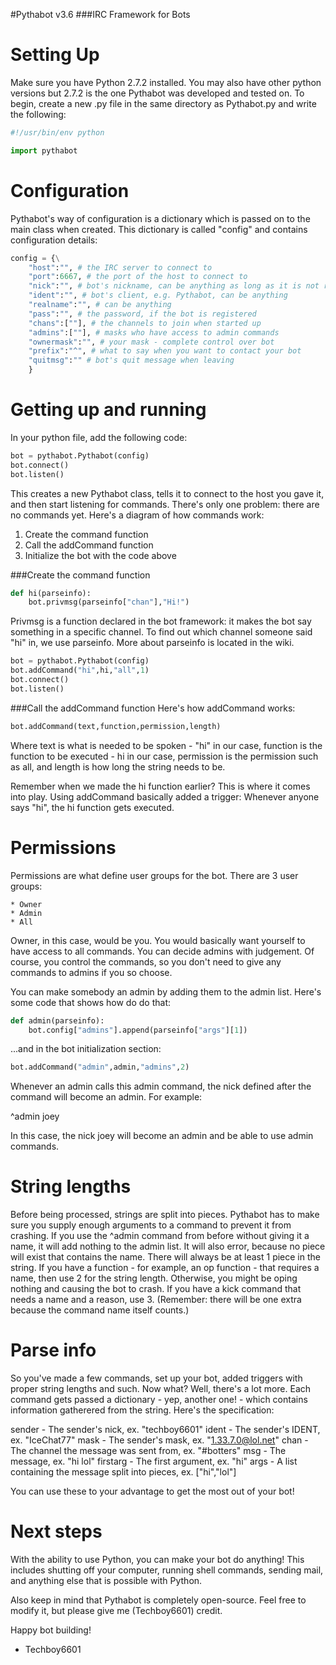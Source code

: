 #Pythabot v3.6
###IRC Framework for Bots

Setting Up
==========
Make sure you have Python 2.7.2 installed. You may also have other python versions but 2.7.2 is the one Pythabot was 
developed and tested on. To begin, create a new .py file in the same directory as Pythabot.py and write the following:

```python
#!/usr/bin/env python

import pythabot
```

Configuration
=============
Pythabot's way of configuration is a dictionary which is passed on to the main class when created. 
This dictionary is called "config" and contains configuration details:

```python
config = {\
    "host":"", # the IRC server to connect to
    "port":6667, # the port of the host to connect to
    "nick":"", # bot's nickname, can be anything as long as it is not registered
    "ident":"", # bot's client, e.g. Pythabot, can be anything
    "realname":"", # can be anything
    "pass":"", # the password, if the bot is registered
    "chans":[""], # the channels to join when started up
    "admins":[""], # masks who have access to admin commands
    "ownermask":"", # your mask - complete control over bot
    "prefix":"^", # what to say when you want to contact your bot 
    "quitmsg":"" # bot's quit message when leaving
    }
```


Getting up and running
======================
In your python file, add the following code:

```python
bot = pythabot.Pythabot(config)
bot.connect()
bot.listen()
```

This creates a new Pythabot class, tells it to connect to the host you gave it, and then start listening for commands.
There's only one problem: there are no commands yet. Here's a diagram of how commands work:

1. Create the command function
2. Call the addCommand function
3. Initialize the bot with the code above

###Create the command function

```python
def hi(parseinfo):
	bot.privmsg(parseinfo["chan"],"Hi!")
```

Privmsg is a function declared in the bot framework: it makes the bot say something in a specific channel.
To find out which channel someone said  "hi" in, we use parseinfo. More about parseinfo is located in the wiki.

```python
bot = pythabot.Pythabot(config)
bot.addCommand("hi",hi,"all",1)
bot.connect()
bot.listen()
```

###Call the addCommand function
Here's how addCommand works:

```python
bot.addCommand(text,function,permission,length)
```

Where text is what is needed to be spoken - "hi" in our case,
function is the function to be executed - hi in our case,
permission is the permission such as all,
and length is how long the string needs to be.

Remember when we made the hi function earlier? This
is where it comes into play. Using addCommand basically
added a trigger: Whenever anyone says "hi", the hi
function gets executed.


Permissions
===========
Permissions are what define user groups for
the bot. There are 3 user groups:

	* Owner
	* Admin
	* All 
 
Owner, in this case, would be you. You would basically want yourself to have access to all commands. 
You can decide admins with judgement. Of course, you control the commands, so you don't need to give
any commands to admins if you so choose.

You can make somebody an admin by adding them to the admin
list. Here's some code that shows how do do that:

```python
def admin(parseinfo):
    bot.config["admins"].append(parseinfo["args"][1])
```

...and in the bot initialization section:

```python
bot.addCommand("admin",admin,"admins",2)
```

Whenever an admin calls this admin command, the nick defined after
the command will become an admin. For example:

^admin joey

In this case, the nick joey will become an admin and be 
able to use admin commands.


String lengths
==============
Before being processed, strings are split into
pieces. Pythabot has to make sure you supply enough
arguments to a command to prevent it from crashing.
If you use the ^admin command from before without
giving it a name, it will add nothing to the admin list.
It will also error, because no piece will exist that
contains the name. There will always be at least 1 piece
in the string. If you have a function - for example,
an op function - that requires a name, then use 2 for
the string length. Otherwise, you might be oping nothing
and causing the bot to crash. If you have a kick command
that needs a name and a reason, use 3. (Remember: there
will be one extra because the command name itself counts.)


Parse info
==========
So you've made a few commands, set up your bot,
added triggers with proper string lengths and such. 
Now what? Well, there's a lot more. Each command gets
passed a dictionary - yep, another one! - which contains
information gatherered from the string. Here's the
specification:

sender - The sender's nick, ex. "techboy6601"
ident - The sender's IDENT, ex. "IceChat77"
mask - The sender's mask, ex. "1.33.7.0@lol.net"
chan - The channel the message was sent from, ex. "#botters"
msg - The message, ex. "hi lol"
firstarg - The first argument, ex. "hi"
args - A list containing the message split into pieces, ex. 
["hi","lol"]

You can use these to your advantage to get the most out of
your bot!


Next steps
==========
With the ability to use Python, you can make your bot do anything!
This includes shutting off your computer, running shell commands,
sending mail, and anything else that is possible with Python.

Also keep in mind that Pythabot is completely open-source. Feel free to modify
it, but please give me (Techboy6601) credit.


Happy bot building!

- Techboy6601



